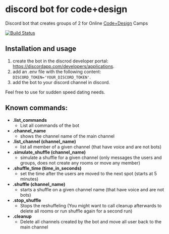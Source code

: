 # discord bot for code+design

Discord bot that creates groups of 2 for Online [Code+Design](http://code.design) Camps

[![Build Status](https://api.travis-ci.com/brean/discord-bot-cud.svg)](https://travis-ci.com/brean/discord-bot-cud)

## Installation and usage

1. create the bot in the discrod developer portal: https://discordapp.com/developers/applications.
1. add an .env file with the following content: `DISCORD_TOKEN='YOUR_DISCORD_TOKEN'`.
1. add the bot to your discord channel in discord.

Feel free to use for sudden speed dating needs.

## Known commands:
 - **.list_commands** 
   - List all commands of the bot
 - **.channel_name**
    - shows the channel name of the main channel
 - **.list_channel (channel_name)**
    - list all member of a given channel (that have voice and are not bots)
 - **.simulate_shuffle (channel_name)**
    - simulate a shuffle for a given channel (only messages the users and groups, does not create any rooms or move any member)
 - **.shuffle_time (time_in_seconds)**
    - set the time after the users are moved to the next spot (starts at 5 minutes)
 - **.shuffle (channel_name)**
    - starts a shuffle on a given channel name (that have voice and are not bots)
 - **.stop_shuffle**
    - Stops the reshuffeling (You might want to call cleanup afterwards to delete all rooms or run shuffle again for a second run)
 - **.cleanup**
    - Delete all channels created by the bot and move all user back to the main channel
